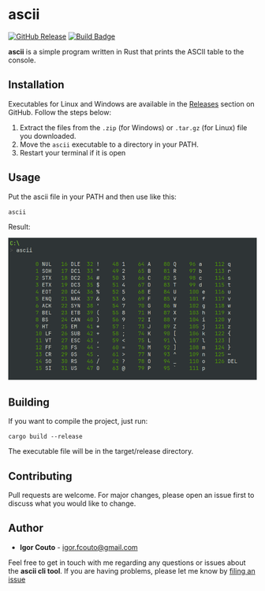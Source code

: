 # ascii

[![GitHub Release](https://img.shields.io/github/v/release/igor-couto/rust-ascii?logo=github&sort=semver)](https://github.com/igor-couto/rust-ascii/releases/latest)
[![Build Badge](https://github.com/igor-couto/rust-ascii/actions/workflows/build.yml/badge.svg)](https://github.com/igor-couto/rust-ascii/actions/workflows/build.yml)

**ascii** is a simple program written in Rust that prints the ASCII table to the console.

## Installation

Executables for Linux and Windows are available in the [Releases](https://github.com/igor-couto/rust-ascii/releases) section on GitHub. Follow the steps below:

1. Extract the files from the `.zip` (for Windows) or `.tar.gz` (for Linux) file you downloaded.
2. Move the `ascii` executable to a directory in your PATH.
3. Restart your terminal if it is open

## Usage

Put the ascii file in your PATH and then use like this:

```bash
ascii
```

Result:

![](https://github.com/igor-couto/images/blob/main/rust_ascii/screenshot.png)

## Building

If you want to compile the project, just run:
```
cargo build --release
```

The executable file will be in the target/release directory.

## Contributing

Pull requests are welcome. For major changes, please open an issue first to discuss what you would like to change.

## Author

- **Igor Couto** - [igor.fcouto@gmail.com](mailto:igor.fcouto@gmail.com)

Feel free to get in touch with me regarding any questions or issues about the **ascii cli tool**.
If you are having problems, please let me know by [filing an issue](https://github.com/igor-couto/rust-ascii/issues)
